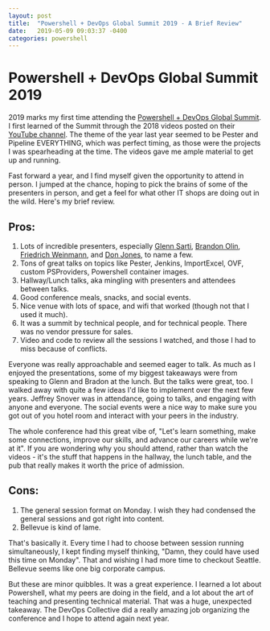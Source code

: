 ```yaml
---
layout: post
title:  "Powershell + DevOps Global Summit 2019 - A Brief Review"
date:   2019-05-09 09:03:37 -0400
categories: powershell
---
```


# Powershell + DevOps Global Summit 2019

2019 marks my first time attending the [Powershell + DevOps Global Summit](https://twitter.com/PSHSummit). I first 
learned of the Summit through the 2018 videos posted on their [YouTube channel](https://www.youtube.com/user/powershellorg). 
The theme of the year last year seemed to be Pester and Pipeline EVERYTHING, which was perfect timing, as those were the projects
I was spearheading at the time. The videos gave me ample material to get up and running.  

Fast forward a year, and I find myself given the opportunity to attend in person. I jumped at the chance, hoping to pick the brains 
of some of the presenters in person, and get a feel for what other IT shops are doing out in the wild. Here's my brief review.

## Pros: 

1. Lots of incredible presenters, especially [Glenn Sarti](https://glennsarti.github.io/), [Brandon Olin](https://github.com/devblackops), [Friedrich Weinmann](https://twitter.com/fredweinmann?lang=en), and [Don Jones](https://donjones.com/), to name a few.
2. Tons of great talks on topics like Pester, Jenkins, ImportExcel, OVF, custom PSProviders, Powershell container images.
3. Hallway/Lunch talks, aka mingling with presenters and attendees between talks. 
4. Good conference meals, snacks, and social events.
5. Nice venue with lots of space, and wifi that worked (though not that I used it much).
6. It was a summit by technical people, and for technical people. There was no vendor pressure for sales.
7. Video and code to review all the sessions I watched, and those I had to miss because of conflicts.

Everyone was really approachable and seemed eager to talk. As much as I enjoyed the presentations, some of my biggest takeaways were from speaking to Glenn and Bradon at the lunch. But the talks were great, too. I walked away with quite a few ideas I'd like to implement over the next few years. Jeffrey Snover was in
attendance, going to talks, and engaging with anyone and everyone. The social events were a nice way to make sure you got out of you hotel room and interact with your peers in the industry. 

The whole conference had this great vibe of, "Let's learn something, make some connections, improve our skills, and advance our careers while we're at it". If you are wondering why you should attend, rather than watch the videos - it's the stuff that happens in the hallway, the lunch table, and the pub that really makes it worth the price of admission. 

## Cons:

1. The general session format on Monday. I wish they had condensed the general sessions and got right into content. 
2. Bellevue is kind of lame. 

That's basically it. Every time I had to choose between session running simultaneously, I kept finding myself thinking, "Damn, they could have used this time on Monday". That and wishing I had more time to checkout Seattle. Bellevue seems like one big corporate campus. 

But these are minor quibbles. It was a great experience. I learned a lot about Powershell, what my peers are doing in the field, and a lot about the art of teaching and presenting technical material. That was a huge, unexpected takeaway. The DevOps Collective did a really amazing job organizing the conference and I hope to attend again next year.
